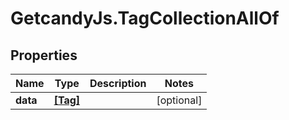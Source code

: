 # GetcandyJs.TagCollectionAllOf

## Properties

Name | Type | Description | Notes
------------ | ------------- | ------------- | -------------
**data** | [**[Tag]**](Tag.md) |  | [optional] 


